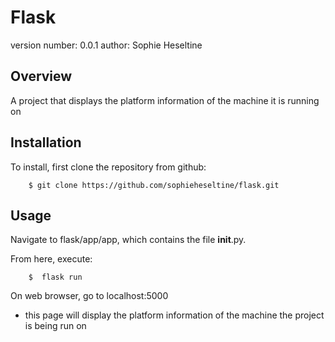 Flask
=================

version number: 0.0.1
author: Sophie Heseltine

Overview
--------

A project that displays the platform information of the machine it is running on


Installation
--------------------

To install, first clone the repository from github:

        $ git clone https://github.com/sophieheseltine/flask.git



Usage
-------------------

Navigate to flask/app/app, which contains the file __init__.py.

From here, execute:

        $  flask run

On web browser, go to localhost:5000
- this page will display the platform information of the machine the project is being run on
        
